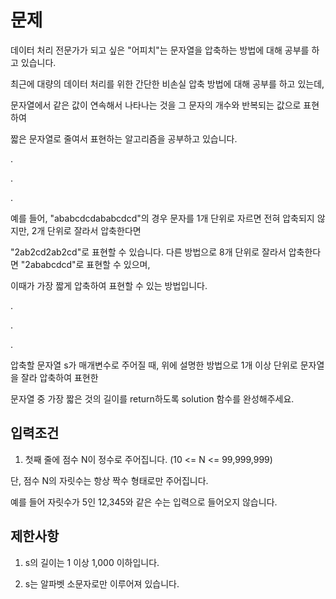 # 문제
데이터 처리 전문가가 되고 싶은 "어피치"는 문자열을 압축하는 방법에 대해 공부를 하고 있습니다.  

최근에 대량의 데이터 처리를 위한 간단한 비손실 압축 방법에 대해 공부를 하고 있는데, 


문자열에서 같은 값이 연속해서 나타나는 것을 그 문자의 개수와 반복되는 값으로 표현하여 


짧은 문자열로 줄여서 표현하는 알고리즘을 공부하고 있습니다.  

 
  
.  

.  

.  
 
 

예를 들어, "ababcdcdababcdcd"의 경우 문자를 1개 단위로 자르면 전혀 압축되지 않지만, 2개 단위로 잘라서 압축한다면

 

"2ab2cd2ab2cd"로 표현할 수 있습니다. 다른 방법으로 8개 단위로 잘라서 압축한다면 "2ababcdcd"로 표현할 수 있으며,

 

이때가 가장 짧게 압축하여 표현할 수 있는 방법입니다.

 

.

.

.

 

압축할 문자열 s가 매개변수로 주어질 때, 위에 설명한 방법으로 1개 이상 단위로 문자열을 잘라 압축하여 표현한

 

문자열 중 가장 짧은 것의 길이를 return하도록 solution 함수를 완성해주세요.

 

## 입력조건
1. 첫째 줄에 점수 N이 정수로 주어집니다. (10 <= N <= 99,999,999)  


  단, 점수 N의 자릿수는 항상 짝수 형태로만 주어집니다.
  
  예를 들어 자릿수가 5인 12,345와 같은 수는 입력으로 들어오지 않습니다.

 

## 제한사항

1. s의 길이는 1 이상 1,000 이하입니다.

2. s는 알파벳 소문자로만 이루어져 있습니다.
